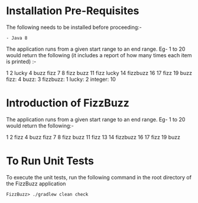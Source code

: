 # Installation Pre-Requisites

The following  needs to be installed before proceeding:-

```
- Java 8
```


The application runs from a given start range to an end range. Eg- 1 to 20 would return 
the following (it includes a report of how many times each item is printed) :-

1 2 lucky 4 buzz fizz 7 8 fizz buzz 11 fizz lucky 14 fizzbuzz 16 17 fizz 19 buzz fizz: 4 buzz: 3 fizzbuzz: 1 lucky: 2 integer: 10


# Introduction of FizzBuzz

The application runs from a given start range to an end range. Eg- 1 to 20 would return 
the following:-

1 2 fizz 4 buzz fizz 7 8 fizz buzz 11 fizz 13 14 fizzbuzz 16 17 fizz 19 buzz


#  To Run Unit Tests 

To execute the unit tests, run the following command in the root directory of the FizzBuzz application
```
FizzBuzz> ./gradlew clean check
```
